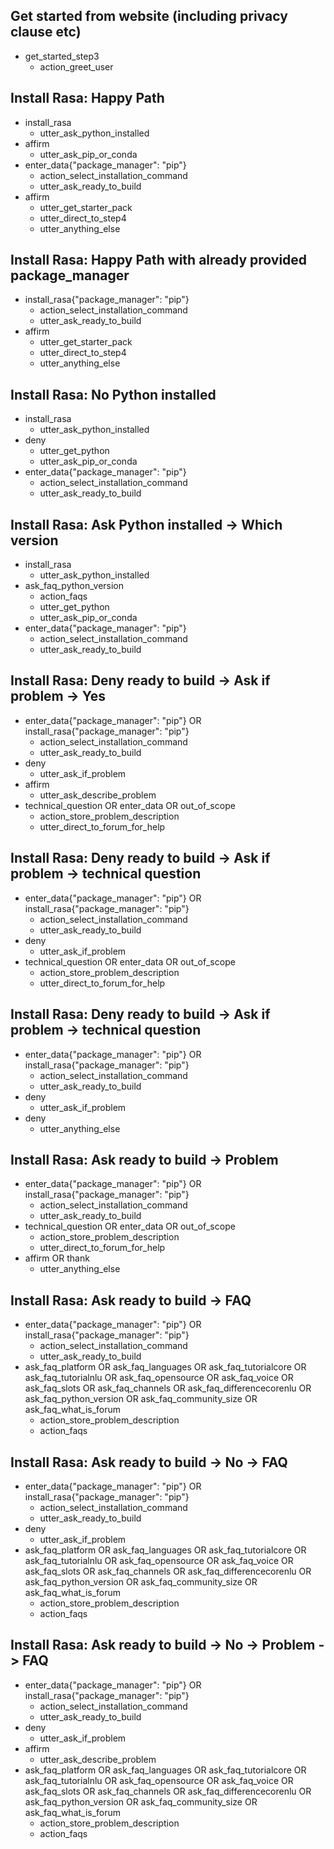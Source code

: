 ## Get started from website (including privacy clause etc)
* get_started_step3
    - action_greet_user

## Install Rasa: Happy Path
* install_rasa
    - utter_ask_python_installed
* affirm
    - utter_ask_pip_or_conda
* enter_data{"package_manager": "pip"}
    - action_select_installation_command
    - utter_ask_ready_to_build
* affirm
    - utter_get_starter_pack
    - utter_direct_to_step4
    - utter_anything_else

## Install Rasa: Happy Path with already provided package_manager
* install_rasa{"package_manager": "pip"}
    - action_select_installation_command
    - utter_ask_ready_to_build
* affirm
    - utter_get_starter_pack
    - utter_direct_to_step4
    - utter_anything_else

## Install Rasa: No Python installed
* install_rasa
    - utter_ask_python_installed
* deny
    - utter_get_python
    - utter_ask_pip_or_conda
* enter_data{"package_manager": "pip"}
    - action_select_installation_command
    - utter_ask_ready_to_build

## Install Rasa: Ask Python installed -> Which version
* install_rasa
    - utter_ask_python_installed
* ask_faq_python_version
    - action_faqs
    - utter_get_python
    - utter_ask_pip_or_conda
* enter_data{"package_manager": "pip"}
    - action_select_installation_command
    - utter_ask_ready_to_build

## Install Rasa: Deny ready to build -> Ask if problem -> Yes
* enter_data{"package_manager": "pip"} OR install_rasa{"package_manager": "pip"}
    - action_select_installation_command
    - utter_ask_ready_to_build
* deny
    - utter_ask_if_problem
* affirm
    - utter_ask_describe_problem
* technical_question OR enter_data OR out_of_scope
    - action_store_problem_description
    - utter_direct_to_forum_for_help

## Install Rasa: Deny ready to build -> Ask if problem -> technical question
* enter_data{"package_manager": "pip"} OR install_rasa{"package_manager": "pip"}
    - action_select_installation_command
    - utter_ask_ready_to_build
* deny
    - utter_ask_if_problem
* technical_question OR enter_data OR out_of_scope
    - action_store_problem_description
    - utter_direct_to_forum_for_help

## Install Rasa: Deny ready to build -> Ask if problem -> technical question
* enter_data{"package_manager": "pip"} OR install_rasa{"package_manager": "pip"}
    - action_select_installation_command
    - utter_ask_ready_to_build
* deny
    - utter_ask_if_problem
* deny
    - utter_anything_else

## Install Rasa: Ask ready to build -> Problem
* enter_data{"package_manager": "pip"} OR install_rasa{"package_manager": "pip"}
    - action_select_installation_command
    - utter_ask_ready_to_build
* technical_question OR enter_data OR out_of_scope
    - action_store_problem_description
    - utter_direct_to_forum_for_help
* affirm OR thank
    - utter_anything_else


## Install Rasa: Ask ready to build -> FAQ
* enter_data{"package_manager": "pip"} OR install_rasa{"package_manager": "pip"}
    - action_select_installation_command
    - utter_ask_ready_to_build
* ask_faq_platform OR ask_faq_languages OR ask_faq_tutorialcore OR ask_faq_tutorialnlu OR ask_faq_opensource OR ask_faq_voice OR ask_faq_slots OR ask_faq_channels OR ask_faq_differencecorenlu OR ask_faq_python_version OR ask_faq_community_size OR ask_faq_what_is_forum
    - action_store_problem_description
    - action_faqs

## Install Rasa: Ask ready to build -> No -> FAQ
* enter_data{"package_manager": "pip"} OR install_rasa{"package_manager": "pip"}
    - action_select_installation_command
    - utter_ask_ready_to_build
* deny
    - utter_ask_if_problem
* ask_faq_platform OR ask_faq_languages OR ask_faq_tutorialcore OR ask_faq_tutorialnlu OR ask_faq_opensource OR ask_faq_voice OR ask_faq_slots OR ask_faq_channels OR ask_faq_differencecorenlu OR ask_faq_python_version OR ask_faq_community_size OR ask_faq_what_is_forum
    - action_store_problem_description
    - action_faqs


## Install Rasa: Ask ready to build -> No  -> Problem -> FAQ
* enter_data{"package_manager": "pip"} OR install_rasa{"package_manager": "pip"}
    - action_select_installation_command
    - utter_ask_ready_to_build
* deny
    - utter_ask_if_problem
* affirm
    - utter_ask_describe_problem
* ask_faq_platform OR ask_faq_languages OR ask_faq_tutorialcore OR ask_faq_tutorialnlu OR ask_faq_opensource OR ask_faq_voice OR ask_faq_slots OR ask_faq_channels OR ask_faq_differencecorenlu OR ask_faq_python_version OR ask_faq_community_size OR ask_faq_what_is_forum
    - action_store_problem_description
    - action_faqs
